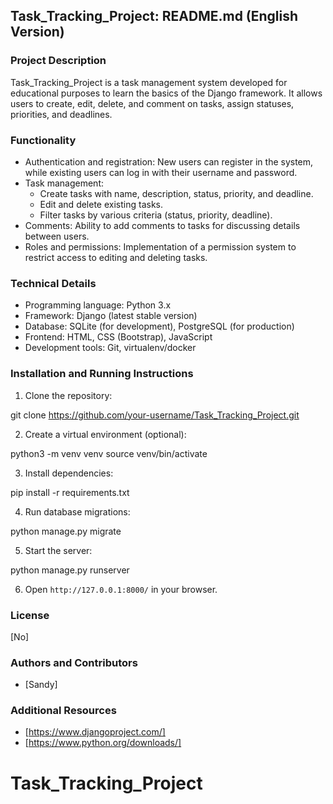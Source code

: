 ## Task_Tracking_Project: README.md (English Version)

### Project Description

Task_Tracking_Project is a task management system developed for educational purposes to learn the basics of the Django framework. It allows users to create, edit, delete, and comment on tasks, assign statuses, priorities, and deadlines.

### Functionality

* Authentication and registration: New users can register in the system, while existing users can log in with their username and password. 
* Task management:
    * Create tasks with name, description, status, priority, and deadline.
    * Edit and delete existing tasks.
    * Filter tasks by various criteria (status, priority, deadline).
* Comments: Ability to add comments to tasks for discussing details between users.
* Roles and permissions: Implementation of a permission system to restrict access to editing and deleting tasks.

### Technical Details

* Programming language: Python 3.x
* Framework: Django (latest stable version)
* Database: SQLite (for development), PostgreSQL (for production)
* Frontend: HTML, CSS (Bootstrap), JavaScript
* Development tools: Git, virtualenv/docker

### Installation and Running Instructions

1. Clone the repository:

git clone https://github.com/your-username/Task_Tracking_Project.git


2. Create a virtual environment (optional):

python3 -m venv venv
source venv/bin/activate


3. Install dependencies:

pip install -r requirements.txt


4. Run database migrations:

python manage.py migrate


5. Start the server:

python manage.py runserver


6. Open `http://127.0.0.1:8000/` in your browser.

### License

[No]

### Authors and Contributors

* [Sandy]

### Additional Resources

* [https://www.djangoproject.com/]
* [https://www.python.org/downloads/]


# Task_Tracking_Project 

